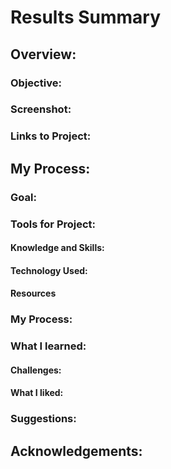 # Results Summary

## Overview: 

### Objective: 

### Screenshot: 

### Links to Project: 

## My Process: 

### Goal: 

### Tools for Project: 

#### Knowledge and Skills: 

#### Technology Used: 

#### Resources 

### My Process: 

### What I learned: 

#### Challenges: 

#### What I liked: 

### Suggestions: 

## Acknowledgements: 

